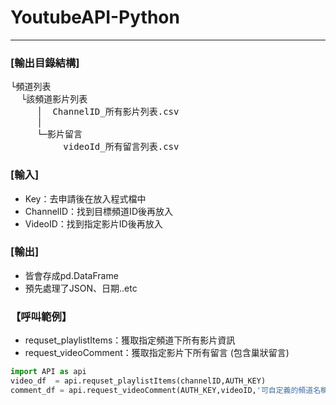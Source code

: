 # YoutubeAPI-Python
<hr>


### [輸出目錄結構]
<pre>
└頻道列表 
  └該頻道影片列表 
     │  ChannelID_所有影片列表.csv 
     │  
     └─影片留言 
	      videoId_所有留言列表.csv 
</pre>

### [輸入]
- Key：去申請後在放入程式檔中
- ChannelID：找到目標頻道ID後再放入
- VideoID：找到指定影片ID後再放入

### [輸出]
- 皆會存成pd.DataFrame
- 預先處理了JSON、日期..etc

### 【呼叫範例】
- requset_playlistItems：獲取指定頻道下所有影片資訊
- request_videoComment：獲取指定影片下所有留言 (包含巢狀留言)
```python
import API as api
video_df  = api.requset_playlistItems(channelID,AUTH_KEY)  
comment_df = api.request_videoComment(AUTH_KEY,videoID,'可自定義的頻道名稱') 
```
